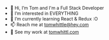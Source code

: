 - 👋 Hi, I’m Tom and I'm a Full Stack Developer
- 👀 I’m interested in EVERYTHING 
- 🌱 I’m currently learning React & Redux :O 
- 📫 Reach me at tomwhittle@hey.com
- 👾 See my work at <a href="https://tomwhittl.com/" target="_blank">tomwhittl.com</a>
